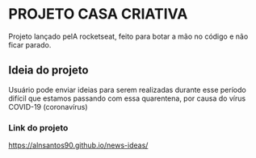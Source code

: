 # PROJETO CASA CRIATIVA
Projeto lançado pelA rocketseat, feito para botar a mão no código e não ficar parado.

## Ideia do projeto
Usuário pode enviar ideias para serem realizadas durante esse período difícil que estamos passando com essa quarentena, por causa do vírus COVID-19 (coronavírus)

### Link do projeto

<a href="https://alnsantos90.github.io/news-ideas/" target="_blank">https://alnsantos90.github.io/news-ideas/</a>

